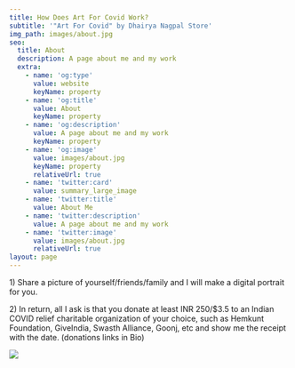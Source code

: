 ```yaml
---
title: How Does Art For Covid Work?
subtitle: '"Art For Covid" by Dhairya Nagpal Store'
img_path: images/about.jpg
seo:
  title: About
  description: A page about me and my work
  extra:
    - name: 'og:type'
      value: website
      keyName: property
    - name: 'og:title'
      value: About
      keyName: property
    - name: 'og:description'
      value: A page about me and my work
      keyName: property
    - name: 'og:image'
      value: images/about.jpg
      keyName: property
      relativeUrl: true
    - name: 'twitter:card'
      value: summary_large_image
    - name: 'twitter:title'
      value: About Me
    - name: 'twitter:description'
      value: A page about me and my work
    - name: 'twitter:image'
      value: images/about.jpg
      relativeUrl: true
layout: page
---
```

1\) Share a picture of yourself/friends/family and I will make a digital portrait for you.

2\) In return, all I ask is that you donate at least INR 250/$3.5 to an Indian COVID relief charitable organization of your choice, such as Hemkunt Foundation, GiveIndia, Swasth Alliance, Goonj, etc and show me the receipt with the date. (donations links in Bio)


![](images/unique-thyme.png)
